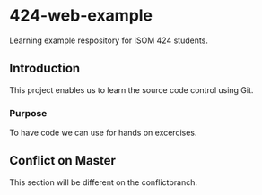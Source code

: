 # 424-web-example
Learning example respository for ISOM 424 students.

## Introduction

This project enables us to learn the source code control using Git.

### Purpose
To have code we can use for hands on excercises.

## Conflict on Master
This section will be different on the conflictbranch.